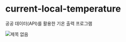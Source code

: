 # current-local-temperature
공공 데이터(API)를 활용한 기온 출력 프로그램








![제목 없음](https://user-images.githubusercontent.com/14077108/135241528-0a6cb4fd-b251-41e5-83be-411ebf5f9ccc.png)
